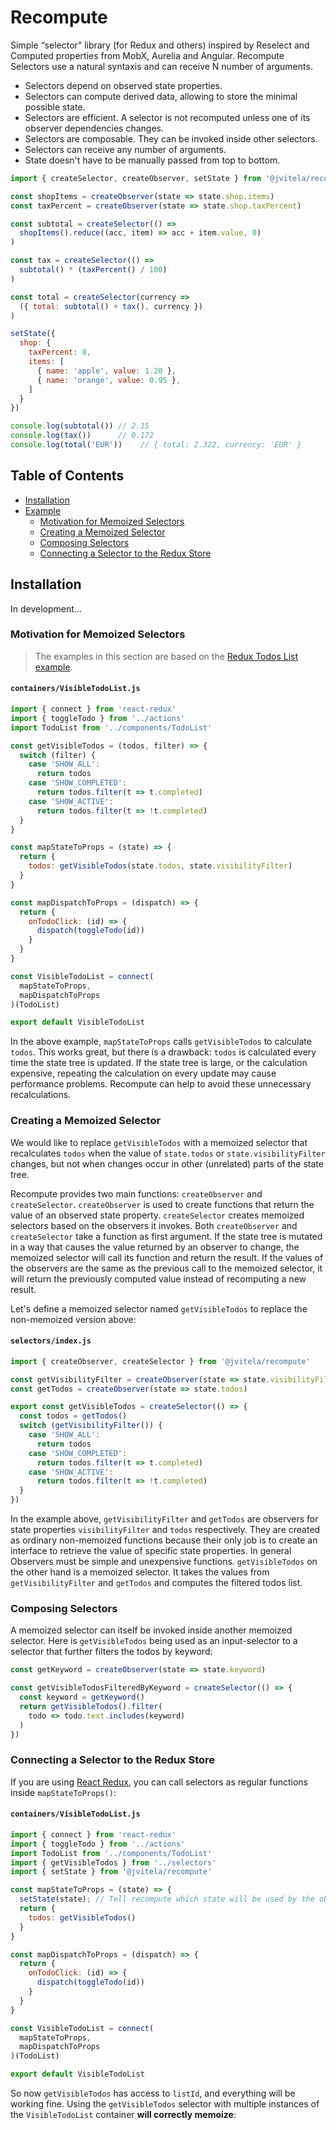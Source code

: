 # Recompute

Simple “selector” library (for Redux and others) inspired by Reselect and Computed properties from MobX, Aurelia and Angular.
Recompute Selectors use a natural syntaxis and can receive N number of arguments.

* Selectors depend on observed state properties.
* Selectors can compute derived data, allowing to store the minimal possible state.
* Selectors are efficient. A selector is not recomputed unless one of its observer dependencies changes.
* Selectors are composable. They can be invoked inside other selectors.
* Selectors can receive any number of arguments.
* State doesn't have to be manually passed from top to bottom.

```js
import { createSelector, createObserver, setState } from '@jvitela/recompute'

const shopItems = createObserver(state => state.shop.items)
const taxPercent = createObserver(state => state.shop.taxPercent)

const subtotal = createSelector(() => 
  shopItems().reduce((acc, item) => acc + item.value, 0)
)

const tax = createSelector(() => 
  subtotal() * (taxPercent() / 100)
)

const total = createSelector(currency => 
  ({ total: subtotal() + tax(), currency })
)

setState({
  shop: {
    taxPercent: 8,
    items: [
      { name: 'apple', value: 1.20 },
      { name: 'orange', value: 0.95 },
    ]
  }
})

console.log(subtotal()) // 2.15
console.log(tax())      // 0.172
console.log(total('EUR'))    // { total: 2.322, currency: 'EUR' }

```

## Table of Contents

- [Installation](#installation)
- [Example](#example)
  - [Motivation for Memoized Selectors](#motivation-for-memoized-selectors)
  - [Creating a Memoized Selector](#creating-a-memoized-selector)
  - [Composing Selectors](#composing-selectors)
  - [Connecting a Selector to the Redux Store](#connecting-a-selector-to-the-redux-store)

## Installation
In development...

### Motivation for Memoized Selectors

> The examples in this section are based on the [Redux Todos List example](http://redux.js.org/docs/basics/UsageWithReact.html).

#### `containers/VisibleTodoList.js`

```js
import { connect } from 'react-redux'
import { toggleTodo } from '../actions'
import TodoList from '../components/TodoList'

const getVisibleTodos = (todos, filter) => {
  switch (filter) {
    case 'SHOW_ALL':
      return todos
    case 'SHOW_COMPLETED':
      return todos.filter(t => t.completed)
    case 'SHOW_ACTIVE':
      return todos.filter(t => !t.completed)
  }
}

const mapStateToProps = (state) => {
  return {
    todos: getVisibleTodos(state.todos, state.visibilityFilter)
  }
}

const mapDispatchToProps = (dispatch) => {
  return {
    onTodoClick: (id) => {
      dispatch(toggleTodo(id))
    }
  }
}

const VisibleTodoList = connect(
  mapStateToProps,
  mapDispatchToProps
)(TodoList)

export default VisibleTodoList
```

In the above example, `mapStateToProps` calls `getVisibleTodos` to calculate `todos`. This works great, but there is a drawback: `todos` is calculated every time the state tree is updated. If the state tree is large, or the calculation expensive, repeating the calculation on every update may cause performance problems. Recompute can help to avoid these unnecessary recalculations.

### Creating a Memoized Selector

We would like to replace `getVisibleTodos` with a memoized selector that recalculates `todos` when the value of `state.todos` or `state.visibilityFilter` changes, but not when changes occur in other (unrelated) parts of the state tree.

Recompute provides two main functions: `createObserver` and `createSelector`.
`createObserver` is used to create functions that return the value of an observed state property. `createSelector` creates memoized selectors based on the observers it invokes. Both `createObserver` and `createSelector` take a function as first argument. If the state tree is mutated in a way that causes the value returned by an observer to change, the memoized selector will call its function and return the result. If the values of the observers are the same as the previous call to the memoized selector, it will return the previously computed value instead of recomputing a new result.

Let's define a memoized selector named `getVisibleTodos` to replace the non-memoized version above:

#### `selectors/index.js`

```js
import { createObserver, createSelector } from '@jvitela/recompute'

const getVisibilityFilter = createObserver(state => state.visibilityFilter)
const getTodos = createObserver(state => state.todos)

export const getVisibleTodos = createSelector(() => {
  const todos = getTodos()
  switch (getVisibilityFilter()) {
    case 'SHOW_ALL':
      return todos
    case 'SHOW_COMPLETED':
      return todos.filter(t => t.completed)
    case 'SHOW_ACTIVE':
      return todos.filter(t => !t.completed)
  }
})
```

In the example above, `getVisibilityFilter` and `getTodos` are observers for state properties `visibilityFilter` and `todos` respectively. They are created as ordinary non-memoized functions because their only job is to create an interface to retrieve the value of specific state properties. In general Observers must be simple and unexpensive functions.
`getVisibleTodos` on the other hand is a memoized selector. It takes the values from `getVisibilityFilter` and `getTodos` and computes the filtered todos list. 

### Composing Selectors

A memoized selector can itself be invoked inside another memoized selector. Here is `getVisibleTodos` being used as an input-selector to a selector that further filters the todos by keyword:

```js
const getKeyword = createObserver(state => state.keyword)

const getVisibleTodosFilteredByKeyword = createSelector(() => {
  const keyword = getKeyword()
  return getVisibleTodos().filter(
    todo => todo.text.includes(keyword)
  )
})
```

### Connecting a Selector to the Redux Store

If you are using [React Redux](https://github.com/reduxjs/react-redux), you can call selectors as regular functions inside `mapStateToProps()`:

#### `containers/VisibleTodoList.js`

```js
import { connect } from 'react-redux'
import { toggleTodo } from '../actions'
import TodoList from '../components/TodoList'
import { getVisibleTodos } from '../selectors'
import { setState } from '@jvitela/recompute'

const mapStateToProps = (state) => {
  setState(state); // Tell recompute which state will be used by the observers
  return {
    todos: getVisibleTodos()
  }
}

const mapDispatchToProps = (dispatch) => {
  return {
    onTodoClick: (id) => {
      dispatch(toggleTodo(id))
    }
  }
}

const VisibleTodoList = connect(
  mapStateToProps,
  mapDispatchToProps
)(TodoList)

export default VisibleTodoList
```



So now `getVisibleTodos` has access to `listId`, and everything will be working fine.
Using the `getVisibleTodos` selector with multiple instances of the `VisibleTodoList` container **will correctly memoize**:

